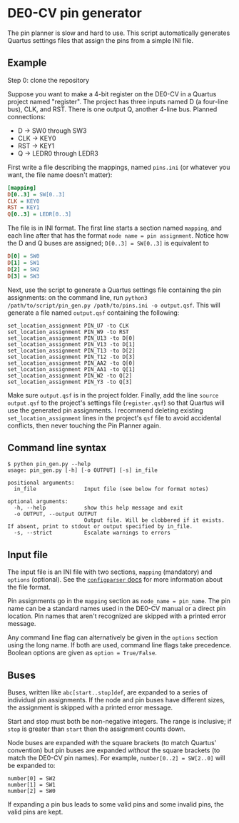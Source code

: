 # DE0-CV pin generator

The pin planner is slow and hard to use. This script automatically
generates Quartus settings files that assign the pins from a simple
INI file.

## Example
Step 0: clone the repository

Suppose you want to make a 4-bit register on the DE0-CV in a Quartus project named "register". The project has three inputs named D (a four-line bus), CLK, and RST. There is one output Q, another 4-line bus. Planned connections:
* D → SW0 through SW3
* CLK → KEY0
* RST → KEY1
* Q → LEDR0 through LEDR3

First write a file describing the mappings, named `pins.ini` (or whatever you want, the file name doesn't matter):
```ini
[mapping]
D[0..3] = SW[0..3]
CLK = KEY0
RST = KEY1
Q[0..3] = LEDR[0..3]
```
The file is in INI format. The first line starts a section named `mapping`, and each line after that has the format `node name = pin assignment`. Notice how the D and Q buses are assigned; `D[0..3] = SW[0..3]` is equivalent to
```ini
D[0] = SW0
D[1] = SW1
D[2] = SW2
D[3] = SW3
```

Next, use the script to generate a Quartus settings file containing the pin assignments: on the command line, run `python3 /path/to/script/pin_gen.py /path/to/pins.ini -o output.qsf`. This will generate a file named `output.qsf` containing the following:
```
set_location_assignment PIN_U7 -to CLK
set_location_assignment PIN_W9 -to RST
set_location_assignment PIN_U13 -to D[0]
set_location_assignment PIN_V13 -to D[1]
set_location_assignment PIN_T13 -to D[2]
set_location_assignment PIN_T12 -to D[3]
set_location_assignment PIN_AA2 -to Q[0]
set_location_assignment PIN_AA1 -to Q[1]
set_location_assignment PIN_W2 -to Q[2]
set_location_assignment PIN_Y3 -to Q[3]
```

Make sure `output.qsf` is in the project folder. Finally, add the line `source output.qsf` to the project's settings file (`register.qsf`) so that Quartus will use the generated pin assignments. I recommend deleting existing `set_location_assignment` lines in the project's `qsf` file to avoid accidental conflicts, then never touching the Pin Planner again.

## Command line syntax
```
$ python pin_gen.py --help
usage: pin_gen.py [-h] [-o OUTPUT] [-s] in_file

positional arguments:
  in_file               Input file (see below for format notes)

optional arguments:
  -h, --help            show this help message and exit
  -o OUTPUT, --output OUTPUT
                        Output file. Will be clobbered if it exists. If absent, print to stdout or output specified by in_file.
  -s, --strict          Escalate warnings to errors

```

## Input file
The input file is an INI file with two sections, `mapping` (mandatory) and
`options` (optional). See the [`configparser`
docs](https://docs.python.org/3/library/configparser.html#supported-ini-file-structure)
for more information about the file format.

Pin assignments go in the `mapping` section as `node_name =
pin_name`. The pin name can be a standard names used in the DE0-CV
manual or a direct pin location. Pin names that aren't recognized are
skipped with a printed error message.

Any command line flag can alternatively be given in the `options`
section using the long name. If both are used, command line flags take
precedence. Boolean options are given as `option = True/False`.


## Buses

Buses, written like `abc[start..stop]def`, are expanded to a series of
individual pin assignments. If the node and pin buses have different
sizes, the assignment is skipped with a printed error message.

Start and stop must both be non-negative integers. The range is
inclusive; if `stop` is greater than `start` then the assignment
counts down.

Node buses are expanded *with* the square brackets (to match Quartus'
convention) but pin buses are expanded *without* the square brackets
(to match the DE0-CV pin names). For example, `number[0..2] = SW[2..0]`
will be expanded to:

    number[0] = SW2
    number[1] = SW1
    number[2] = SW0

If expanding a pin bus leads to some valid pins and some invalid pins,
the valid pins are kept.
